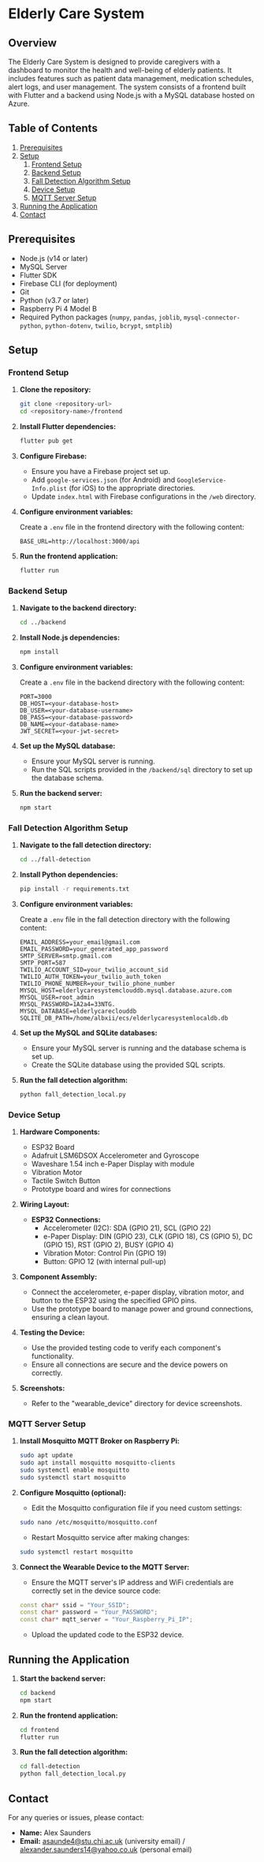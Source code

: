 # Elderly Care System

## Overview

The Elderly Care System is designed to provide caregivers with a dashboard to monitor the health and well-being of elderly patients. It includes features such as patient data management, medication schedules, alert logs, and user management. The system consists of a frontend built with Flutter and a backend using Node.js with a MySQL database hosted on Azure.

## Table of Contents

1. [Prerequisites](#prerequisites)
2. [Setup](#setup)
    1. [Frontend Setup](#frontend-setup)
    2. [Backend Setup](#backend-setup)
    3. [Fall Detection Algorithm Setup](#fall-detection-algorithm-setup)
    4. [Device Setup](#device-setup)
    5. [MQTT Server Setup](#mqtt-server-setup)
3. [Running the Application](#running-the-application)
4. [Contact](#contact)

## Prerequisites

- Node.js (v14 or later)
- MySQL Server
- Flutter SDK
- Firebase CLI (for deployment)
- Git
- Python (v3.7 or later)
- Raspberry Pi 4 Model B
- Required Python packages (`numpy`, `pandas`, `joblib`, `mysql-connector-python`, `python-dotenv`, `twilio`, `bcrypt`, `smtplib`)

## Setup

### Frontend Setup

1. **Clone the repository:**

    ```sh
    git clone <repository-url>
    cd <repository-name>/frontend
    ```

2. **Install Flutter dependencies:**

    ```sh
    flutter pub get
    ```

3. **Configure Firebase:**

    - Ensure you have a Firebase project set up.
    - Add `google-services.json` (for Android) and `GoogleService-Info.plist` (for iOS) to the appropriate directories.
    - Update `index.html` with Firebase configurations in the `/web` directory.

4. **Configure environment variables:**

    Create a `.env` file in the frontend directory with the following content:

    ```env
    BASE_URL=http://localhost:3000/api
    ```

5. **Run the frontend application:**

    ```sh
    flutter run
    ```

### Backend Setup

1. **Navigate to the backend directory:**

    ```sh
    cd ../backend
    ```

2. **Install Node.js dependencies:**

    ```sh
    npm install
    ```

3. **Configure environment variables:**

    Create a `.env` file in the backend directory with the following content:

    ```env
    PORT=3000
    DB_HOST=<your-database-host>
    DB_USER=<your-database-username>
    DB_PASS=<your-database-password>
    DB_NAME=<your-database-name>
    JWT_SECRET=<your-jwt-secret>
    ```

4. **Set up the MySQL database:**

    - Ensure your MySQL server is running.
    - Run the SQL scripts provided in the `/backend/sql` directory to set up the database schema.

5. **Run the backend server:**

    ```sh
    npm start
    ```

### Fall Detection Algorithm Setup

1. **Navigate to the fall detection directory:**

    ```sh
    cd ../fall-detection
    ```

2. **Install Python dependencies:**

    ```sh
    pip install -r requirements.txt
    ```

3. **Configure environment variables:**

    Create a `.env` file in the fall detection directory with the following content:

    ```env
    EMAIL_ADDRESS=your_email@gmail.com
    EMAIL_PASSWORD=your_generated_app_password
    SMTP_SERVER=smtp.gmail.com
    SMTP_PORT=587
    TWILIO_ACCOUNT_SID=your_twilio_account_sid
    TWILIO_AUTH_TOKEN=your_twilio_auth_token
    TWILIO_PHONE_NUMBER=your_twilio_phone_number
    MYSQL_HOST=elderlycaresystemclouddb.mysql.database.azure.com
    MYSQL_USER=root_admin
    MYSQL_PASSWORD=1A2a4=33NTG.
    MYSQL_DATABASE=elderlycareclouddb
    SQLITE_DB_PATH=/home/albxii/ecs/elderlycaresystemlocaldb.db
    ```

4. **Set up the MySQL and SQLite databases:**

    - Ensure your MySQL server is running and the database schema is set up.
    - Create the SQLite database using the provided SQL scripts.

5. **Run the fall detection algorithm:**

    ```sh
    python fall_detection_local.py
    ```

### Device Setup

1. **Hardware Components:**
    - ESP32 Board
    - Adafruit LSM6DSOX Accelerometer and Gyroscope
    - Waveshare 1.54 inch e-Paper Display with module
    - Vibration Motor
    - Tactile Switch Button
    - Prototype board and wires for connections

2. **Wiring Layout:**
    - **ESP32 Connections:**
        - Accelerometer (I2C): SDA (GPIO 21), SCL (GPIO 22)
        - e-Paper Display: DIN (GPIO 23), CLK (GPIO 18), CS (GPIO 5), DC (GPIO 15), RST (GPIO 2), BUSY (GPIO 4)
        - Vibration Motor: Control Pin (GPIO 19)
        - Button: GPIO 12 (with internal pull-up)

3. **Component Assembly:**
    - Connect the accelerometer, e-paper display, vibration motor, and button to the ESP32 using the specified GPIO pins.
    - Use the prototype board to manage power and ground connections, ensuring a clean layout.

4. **Testing the Device:**
    - Use the provided testing code to verify each component's functionality.
    - Ensure all connections are secure and the device powers on correctly.

5. **Screenshots:**
    - Refer to the "wearable_device" directory for device screenshots.

### MQTT Server Setup

1. **Install Mosquitto MQTT Broker on Raspberry Pi:**

    ```sh
    sudo apt update
    sudo apt install mosquitto mosquitto-clients
    sudo systemctl enable mosquitto
    sudo systemctl start mosquitto
    ```

2. **Configure Mosquitto (optional):**

    - Edit the Mosquitto configuration file if you need custom settings:

    ```sh
    sudo nano /etc/mosquitto/mosquitto.conf
    ```

    - Restart Mosquitto service after making changes:

    ```sh
    sudo systemctl restart mosquitto
    ```

3. **Connect the Wearable Device to the MQTT Server:**
    - Ensure the MQTT server's IP address and WiFi credentials are correctly set in the device source code:

    ```cpp
    const char* ssid = "Your_SSID";
    const char* password = "Your_PASSWORD";
    const char* mqtt_server = "Your_Raspberry_Pi_IP";
    ```

    - Upload the updated code to the ESP32 device.

## Running the Application

1. **Start the backend server:**

    ```sh
    cd backend
    npm start
    ```

2. **Run the frontend application:**

    ```sh
    cd frontend
    flutter run
    ```

3. **Run the fall detection algorithm:**

    ```sh
    cd fall-detection
    python fall_detection_local.py
    ```

## Contact

For any queries or issues, please contact:

- **Name:** Alex Saunders
- **Email:** asaunde4@stu.chi.ac.uk (university email) / alexander.saunders14@yahoo.co.uk (personal email)
